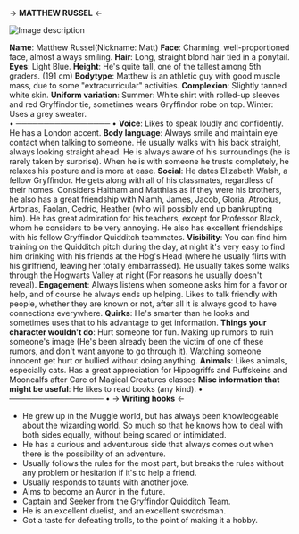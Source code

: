 -> **MATTHEW RUSSEL** <-

![Image description](https://files.catbox.moe/hzsvbl.jpg)

**Name**: Matthew Russel(Nickname: Matt)
**Face**: Charming, well-proportioned face, almost always smiling.
**Hair**: Long, straight blond hair tied in a ponytail.
**Eyes**: Light Blue.
**Height**: He's quite tall, one of the tallest among 5th graders. (191 cm)
**Bodytype**: Matthew is an athletic guy with good muscle mass, due to some "extracurricular" activities.
**Complexion**: Slightly tanned white skin.
**Uniform variation**: Summer: White shirt with rolled-up sleeves and red Gryffindor tie, sometimes wears Gryffindor robe on top.
									   Winter: Uses a grey sweater.	                                
• ───────────────── • 
**Voice**: Likes to speak loudly and confidently. He has a London accent.
**Body language**: Always smile and maintain eye contact when talking to someone. He usually walks with his back straight, always looking straight ahead. He is always aware of his surroundings (he is rarely taken by surprise). When he is with someone he trusts completely, he relaxes his posture and is more at ease.
**Social**: He dates Elizabeth Walsh, a fellow Gryffindor. He gets along with all of his classmates, regardless of their homes. Considers Haitham and Matthias as if they were his brothers, he also has a great friendship with Niamh, James, Jacob, Gloria, Atrocius, Artorias, Faolan, Cedric, Heather (who will possibly end up bankrupting him). He has great admiration for his teachers, except for Professor Black, whom he considers to be very annoying.
He also has excellent friendships with his fellow Gryffindor Quidditch teammates.
**Visibility**: You can find him training on the Quidditch pitch during the day, at night it's very easy to find him drinking with his friends at the Hog's Head (where he usually flirts with his girlfriend, leaving her totally embarrassed). He usually takes some walks through the Hogwarts Valley at night (For reasons he usually doesn't reveal).
**Engagement**: Always listens when someone asks him for a favor or help, and of course he always ends up helping. Likes to talk friendly with people, whether they are known or not, after all it is always good to have connections everywhere.
**Quirks**: He's smarter than he looks and sometimes uses that to his advantage to get information.
**Things your character wouldn't do**: Hurt someone for fun. Making up rumors to ruin someone's image (He's been already been the victim of one of these rumors, and don't want anyone to go through it). Watching someone innocent get hurt or bullied without doing anything.
**Animals**: Likes animals, especially cats. Has a great appreciation for Hippogriffs and Puffskeins and Mooncalfs after Care of Magical Creatures classes
**Misc information that might be useful**: He likes to read books (any kind).
• ───────────────── •
-> **Writing hooks** <-

- He grew up in the Muggle world, but has always been knowledgeable about the wizarding world. So much so that he knows how to deal with both sides equally, without being scared or intimidated.
- He has a curious and adventurous side that always comes out when there is the possibility of an adventure.
- Usually follows the rules for the most part, but breaks the rules without any problem or hesitation if it's to help a friend.
- Usually responds to taunts with another joke.
- Aims to become an Auror in the future.
- Captain and Seeker from the Gryffindor Quidditch Team.
- He is an excellent duelist, and an excellent swordsman.
- Got a taste for defeating trolls, to the point of making it a hobby.